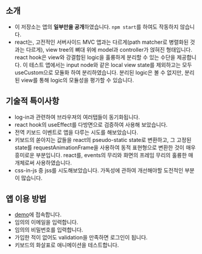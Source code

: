 ## 소개
- 이 저장소는 앱의 **일부만을 공개**하였습니다. `npm start`를 하여도 작동하지 않습니다.
- react는, 고전적인 서버사이드 MVC 앱과는 다르게(path matcher로 병렬화된 것과는 다르게), view tree의 뼈대 위에 model과 controller가 얹혀진 형태입니다. react hook은 view와 강결합된 logic을 훌륭하게 분리할 수 있는 수단을 제공합니다. 이 테스트 앱에서는 input node와 같은 local view state를 제외하고는 모두 useCustom으로 모듈화 하여 분리하였습니다. 분리된 logic은 볼 수 없지만, 분리된 view를 통해 logic의 모듈성을 평가할 수 있습니다.

## 기술적 특이사항
- log-in과 관련하여 브라우져의 여러탭들이 동기화됩니다.
- react hook의 useEffect를 다방면으로 검증하여 사용해 보았습니다.
- 전역 키보드 이벤트로 앱을 다루는 시도를 해보았습니다.
- 키보드의 쏟아지는 값들을 react의 pseudo-static state로 변환하고, 그 고정된 state를 requestAnimationFrame을 사용하여 동적 표현형으로 변환한 것이 매우 흥미로운 부분입니다. react를, events의 무리와 화면의 프레임 무리의 훌륭한 매개체로써 사용하였습니다.
- css-in-js 중 jss를 시도해보았습니다. 가독성에 관하여 개선해야할 도전적인 부분이 많습니다. 
  
## 앱 이용 방법
- [demo](https://mind-app-snapshot.surge.sh/)에 접속합니다.
- 임의의 이메일을 입력합니다.
- 임의의 비밀번호를 입력합니다.
- 가입한 적이 없어도 validation을 만족하면 로그인이 됩니다.
- 키보드의 화살표로 애니메이션을 테스트합니다.
